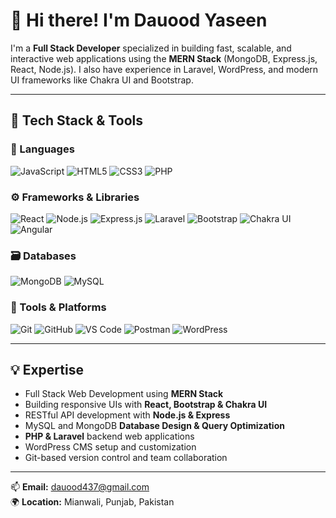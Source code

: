 # 👋 Hi there! I'm Dauood Yaseen

I'm a **Full Stack Developer** specialized in building fast, scalable, and interactive web applications using the **MERN Stack** (MongoDB, Express.js, React, Node.js). I also have experience in Laravel, WordPress, and modern UI frameworks like Chakra UI and Bootstrap.

---

## 🚀 Tech Stack & Tools

### 🧠 Languages
![JavaScript](https://img.shields.io/badge/-JavaScript-black?style=flat-square&logo=javascript)
![HTML5](https://img.shields.io/badge/-HTML5-E34F26?style=flat-square&logo=html5)
![CSS3](https://img.shields.io/badge/-CSS3-1572B6?style=flat-square&logo=css3)
![PHP](https://img.shields.io/badge/-PHP-777BB4?style=flat-square&logo=php)

### ⚙️ Frameworks & Libraries
![React](https://img.shields.io/badge/-React-20232A?style=flat-square&logo=react)
![Node.js](https://img.shields.io/badge/-Node.js-339933?style=flat-square&logo=nodedotjs)
![Express.js](https://img.shields.io/badge/-Express.js-000000?style=flat-square&logo=express)
![Laravel](https://img.shields.io/badge/-Laravel-F55247?style=flat-square&logo=laravel)
![Bootstrap](https://img.shields.io/badge/-Bootstrap-563D7C?style=flat-square&logo=bootstrap)
![Chakra UI](https://img.shields.io/badge/-ChakraUI-319795?style=flat-square&logo=chakraui)
![Angular](https://img.shields.io/badge/-Angular-DD0031?style=flat-square&logo=angular)

### 🗃️ Databases
![MongoDB](https://img.shields.io/badge/-MongoDB-4EA94B?style=flat-square&logo=mongodb)
![MySQL](https://img.shields.io/badge/-MySQL-00758F?style=flat-square&logo=mysql)

### 🧰 Tools & Platforms
![Git](https://img.shields.io/badge/-Git-F05032?style=flat-square&logo=git)
![GitHub](https://img.shields.io/badge/-GitHub-181717?style=flat-square&logo=github)
![VS Code](https://img.shields.io/badge/-VSCode-007ACC?style=flat-square&logo=visual-studio-code)
![Postman](https://img.shields.io/badge/-Postman-FF6C37?style=flat-square&logo=postman)
![WordPress](https://img.shields.io/badge/-WordPress-21759B?style=flat-square&logo=wordpress)

---

## 💡 Expertise
- Full Stack Web Development using **MERN Stack**
- Building responsive UIs with **React, Bootstrap & Chakra UI**
- RESTful API development with **Node.js & Express**
- MySQL and MongoDB **Database Design & Query Optimization**
- **PHP & Laravel** backend web applications
- WordPress CMS setup and customization
- Git-based version control and team collaboration

---

📫 **Email:** dauood437@gmail.com  
🌍 **Location:** Mianwali, Punjab, Pakistan
